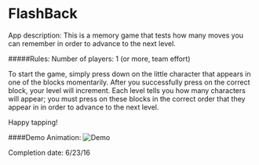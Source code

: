 # FlashBack
App description: This is a memory game that tests how many moves you can remember in order to advance to the next level. 


#####Rules:
Number of players: 1 (or more, team effort)

To start the game, simply press down on the little character that appears in one of the blocks momentarily. After you successfully press on the correct block, your level will increment. Each level tells you how many characters will appear; you must press on these blocks in the correct order that they appear in in order to advance to the next level. 

Happy tapping!


####Demo Animation:
![Demo](https://s32.postimg.org/sbl7jyyvp/flash_Back_Video.gif)

Completion date:
6/23/16
